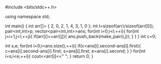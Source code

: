 #include <bits/stdc++.h>

using namespace std;

int main()
{
    int arr[]= { 2, 0, 2, 1, 4, 3, 1, 0 };
    int l=sizeof(arr)/sizeof(arr[0]);
    pair<int,int>p;
    vector<pair<int,int>>ans;
    for(int i=0;i<l;++i){
        for(int j=i+1;j<l;++j){
            if(arr[i]==arr[j]){
                ans.push_back(make_pair(i,j));
            }
        }
    }
    int c=0;
   
   int s,e;
    for(int i=0;i<ans.size();++i){
        if(c<ans[i].second-ans[i].first){
            c=ans[i].second-ans[i].first;
            s=ans[i].first;
            e=ans[i].second;
        }
    }
    for(int i=s;i<e;++i){
        cout<<arr[i]<<" ";
    }
    return 0;
}

